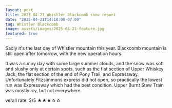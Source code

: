 ```yaml
---
layout: post
title: 2025-04-21 Whistler Blackcomb snow report
date: "2025-04-21T14:10:00-07:00"
tag: Whistler Blackcomb
image: assets/images/2025-04-21-feature.jpg
featured: true
---
```


Sadly it's the last day of Whistler mountain this year. Blackcomb mountain is still open after tomorrow, with the new operation hours.

It was a sunny day with some large summer clouds, and the snow was soft and slushy only at certain spots, such as the flat section of Upper Whiskey Jack, the flat section of the end of Pony Trail, and Expressway. Unfortunately Fitzsimmons express did not open, so practically the lowest run was Expressway which had the best condition. Upper Burnt Stew Train was mostly icy, but not everywhere.

verall rate: 3/5 ★★★☆☆
